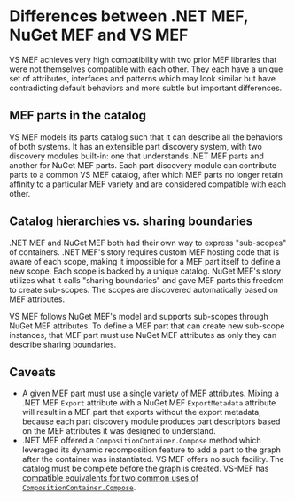 # Differences between .NET MEF, NuGet MEF and VS MEF

VS MEF achieves very high compatibility with two prior MEF libraries that were not
themselves compatible with each other. They each have a unique set of attributes, interfaces
and patterns which may look similar but have contradicting default behaviors and more subtle
but important differences.

## MEF parts in the catalog

VS MEF models its parts catalog such that it can describe all the behaviors of both systems.
It has an extensible part discovery system, with two discovery modules built-in:
one that understands .NET MEF parts and another for NuGet MEF parts.
Each part discovery module can contribute parts to a common VS MEF catalog, after which
MEF parts no longer retain affinity to a particular MEF variety and are considered compatible
with each other.

## Catalog hierarchies vs. sharing boundaries

.NET MEF and NuGet MEF both had their own way to express "sub-scopes" of containers.
.NET MEF's story requires custom MEF hosting code that is aware of each scope, making it
impossible for a MEF part itself to define a new scope. Each scope is backed by a unique
catalog.
NuGet MEF's story utilizes what it calls "sharing boundaries" and gave MEF parts this freedom
to create sub-scopes. The scopes are discovered automatically based on MEF attributes.

VS MEF follows NuGet MEF's model and supports sub-scopes through NuGet MEF attributes.
To define a MEF part that can create new sub-scope instances, that MEF part must use
NuGet MEF attributes as only they can describe sharing boundaries.

## Caveats

* A given MEF part must use a single variety of MEF attributes. Mixing a .NET MEF `Export`
  attribute with a NuGet MEF `ExportMetadata` attribute will result in a MEF part that exports
  without the export metadata, because each part discovery module produces part descriptors
  based on the MEF attributes it was designed to understand.
* .NET MEF offered a `CompositionContainer.Compose` method which leveraged its dynamic
  recomposition feature to add a part to the graph after the container was instantiated.
  VS MEF offers no such facility. The catalog must be complete before the graph is created.
  VS-MEF has [compatible equivalents for two common uses of `CompositionContainer.Compose`][Compose].

[Compose]: doc/dynamic_recomposition.md
